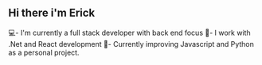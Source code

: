 ## Hi there i'm Erick

💻- I'm currently a full stack developer with back end focus
🚀- I work with .Net and React development
🌱- Currently improving Javascript and Python as a personal project.
